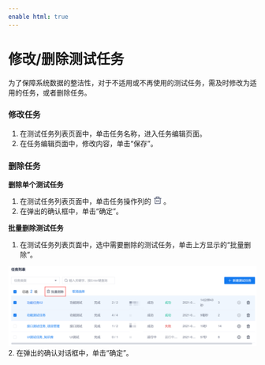 ```yaml
---
enable html: true
---
```

# 修改/删除测试任务
为了保障系统数据的整洁性，对于不适用或不再使用的测试任务，需及时修改为适用的任务，或者删除任务。

### 修改任务
1. 在测试任务列表页面中，单击任务名称，进入任务编辑页面。
2. 在任务编辑页面中，修改内容，单击“保存”。

### 删除任务
**删除单个测试任务**
1. 在测试任务列表页面中，单击任务操作列的![](fig/delete01.png)。
2. 在弹出的确认框中，单击“确定”。

**批量删除测试任务**
1. 在测试任务列表页面中，选中需要删除的测试任务，单击上方显示的“批量删除”。    
  <img src="fig/测试-任务-批量删除.png" style="zoom:50%">
2. 在弹出的确认对话框中，单击“确定”。
